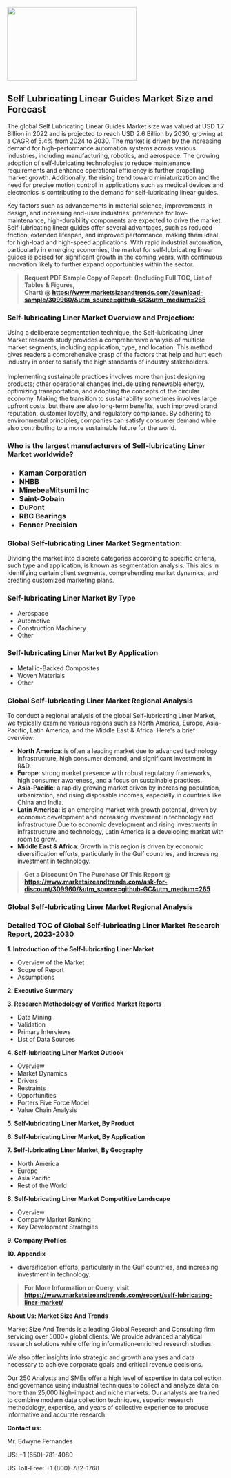 <p><img class="alignnone size-medium wp-image-20088" src="https://ffe5etoiles.com/wp-content/uploads/2024/12/MST1-300x171.png" alt="" width="300" height="171" /></p><h2>Self Lubricating Linear Guides Market Size and Forecast</h2><p>The global Self Lubricating Linear Guides Market size was valued at USD 1.7 Billion in 2022 and is projected to reach USD 2.6 Billion by 2030, growing at a CAGR of 5.4% from 2024 to 2030. The market is driven by the increasing demand for high-performance automation systems across various industries, including manufacturing, robotics, and aerospace. The growing adoption of self-lubricating technologies to reduce maintenance requirements and enhance operational efficiency is further propelling market growth. Additionally, the rising trend toward miniaturization and the need for precise motion control in applications such as medical devices and electronics is contributing to the demand for self-lubricating linear guides.</p><p>Key factors such as advancements in material science, improvements in design, and increasing end-user industries' preference for low-maintenance, high-durability components are expected to drive the market. Self-lubricating linear guides offer several advantages, such as reduced friction, extended lifespan, and improved performance, making them ideal for high-load and high-speed applications. With rapid industrial automation, particularly in emerging economies, the market for self-lubricating linear guides is poised for significant growth in the coming years, with continuous innovation likely to further expand opportunities within the sector.</p></p><blockquote id="" class=""><strong>Request PDF Sample Copy of Report: (Including Full TOC, List of Tables &amp; Figures, Chart)&nbsp;@&nbsp;<strong><a href="https://www.marketsizeandtrends.com/download-sample/309960/&utm_source=github-GC&utm_medium=265" target="_blank">https://www.marketsizeandtrends.com/download-sample/309960/&utm_source=github-GC&utm_medium=265</a></strong></strong></blockquote><h3 id="" class="">Self-lubricating Liner Market&nbsp;Overview and Projection:</h3><p id="" class="">Using a deliberate segmentation technique, the Self-lubricating Liner Market research study provides a comprehensive analysis of multiple market segments, including application, type, and location. This method gives readers a comprehensive grasp of the factors that help and hurt each industry in order to satisfy the high standards of industry stakeholders. <br /> <br />Implementing sustainable practices involves more than just designing products; other operational changes include using renewable energy, optimizing transportation, and adopting the concepts of the circular economy. Making the transition to sustainability sometimes involves large upfront costs, but there are also long-term benefits, such improved brand reputation, customer loyalty, and regulatory compliance. By adhering to environmental principles, companies can satisfy consumer demand while also contributing to a more sustainable future for the world.</p><h3 id="" class="">Who is the largest manufacturers of&nbsp;Self-lubricating Liner Market worldwide?</h3><h3 class=""><p><ul><li>Kaman Corporation </li><li> NHBB </li><li> MinebeaMitsumi Inc </li><li> Saint-Gobain </li><li> DuPont </li><li> RBC Bearings </li><li> Fenner Precision</li></ul></p></h3><h3 id="" class="">Global&nbsp;Self-lubricating Liner Market Segmentation:</h3><p id="" class="">Dividing the market into discrete categories according to specific criteria, such type and application, is known as segmentation analysis. This aids in identifying certain client segments, comprehending market dynamics, and creating customized marketing plans.</p><h3 id="" class="">Self-lubricating Liner Market&nbsp;By Type</h3><p><p><ul><li>Aerospace</li><li> Automotive</li><li> Construction Machinery</li><li> Other</p></li></ul></p></p><h3 id="" class="">Self-lubricating Liner Market&nbsp;By Application</h3><p class=""><p><ul><li>Metallic-Backed Composites</li><li> Woven Materials</li><li> Other</li></ul></p></p><h3 id="" class="">Global Self-lubricating Liner Market Regional Analysis</h3><p id="" class="">To conduct a regional analysis of the global Self-lubricating Liner Market, we typically examine various regions such as North America, Europe, Asia-Pacific, Latin America, and the Middle East &amp; Africa. Here's a brief overview:</p><ul><li><strong>North America</strong>: is often a leading market due to advanced technology infrastructure, high consumer demand, and significant investment in R&amp;D.</li><li><strong>Europe</strong>: strong market presence with robust regulatory frameworks, high consumer awareness, and a focus on sustainable practices.</li><li><strong>Asia-Pacific</strong>: a rapidly growing market driven by increasing population, urbanization, and rising disposable incomes, especially in countries like China and India.</li><li><strong>Latin America</strong>: is an emerging market with growth potential, driven by economic development and increasing investment in technology and infrastructure.Due to economic development and rising investments in infrastructure and technology, Latin America is a developing market with room to grow.</li><li><strong>Middle East &amp; Africa</strong>: Growth in this region is driven by economic diversification efforts, particularly in the Gulf countries, and increasing investment in technology.</li></ul><blockquote id="" class=""><strong>Get a Discount On The Purchase Of This Report @ <strong><a href="https://www.marketsizeandtrends.com/ask-for-discount/309960/&utm_source=github-GC&utm_medium=265" target="_blank">https://www.marketsizeandtrends.com/ask-for-discount/309960/&utm_source=github-GC&utm_medium=265</a></strong></strong></blockquote><h3 id="" class="">Global Self-lubricating Liner Market Regional Analysis</h3><h3 id="" class="">Detailed TOC of Global Self-lubricating Liner Market Research Report, 2023-2030</h3><p id="" class=""><strong>1. Introduction of the Self-lubricating Liner Market</strong></p><ul><li>Overview of the Market</li><li>Scope of Report</li><li>Assumptions</li></ul><p id="" class=""><strong>2. Executive Summary</strong></p><p id="" class=""><strong>3. Research Methodology of Verified Market Reports</strong></p><ul><li>Data Mining</li><li>Validation</li><li>Primary Interviews</li><li>List of Data Sources</li></ul><p id="" class=""><strong>4. Self-lubricating Liner Market Outlook</strong></p><ul><li>Overview</li><li>Market Dynamics</li><li>Drivers</li><li>Restraints</li><li>Opportunities</li><li>Porters Five Force Model</li><li>Value Chain Analysis</li></ul><p id="" class=""><strong>5. Self-lubricating Liner Market, By Product</strong></p><p id="" class=""><strong>6. Self-lubricating Liner Market, By Application</strong></p><p id="" class=""><strong>7. Self-lubricating Liner Market, By Geography</strong></p><ul><li>North America</li><li>Europe</li><li>Asia Pacific</li><li>Rest of the World</li></ul><p id="" class=""><strong>8. Self-lubricating Liner Market Competitive Landscape</strong></p><ul><li>Overview</li><li>Company Market Ranking</li><li>Key Development Strategies</li></ul><p id="" class=""><strong>9. Company Profiles</strong></p><p id="" class=""><strong>10. Appendix</strong></p><ul><li>diversification efforts, particularly in the Gulf countries, and increasing investment in technology.</li></ul><blockquote id="" class=""><strong>For More Information or Query, visit <strong><strong><a href="https://www.marketsizeandtrends.com/report/self-lubricating-liner-market/" target="_blank">https://www.marketsizeandtrends.com/report/self-lubricating-liner-market/</a></strong></strong></strong></blockquote><p id="" class=""><strong>About Us: Market Size And Trends</strong></p><p id="" class="">Market Size And Trends is a leading Global Research and Consulting firm servicing over 5000+ global clients. We provide advanced analytical research solutions while offering information-enriched research studies.</p><p id="" class="">We also offer insights into strategic and growth analyses and data necessary to achieve corporate goals and critical revenue decisions.</p><p id="" class="">Our 250 Analysts and SMEs offer a high level of expertise in data collection and governance using industrial techniques to collect and analyze data on more than 25,000 high-impact and niche markets. Our analysts are trained to combine modern data collection techniques, superior research methodology, expertise, and years of collective experience to produce informative and accurate research.</p><p id="" class=""><strong>Contact us:</strong></p><p id="" class="">Mr. Edwyne Fernandes</p><p id="" class="">US: +1 (650)-781-4080</p><p id="" class="">US Toll-Free: +1 (800)-782-1768</p>
